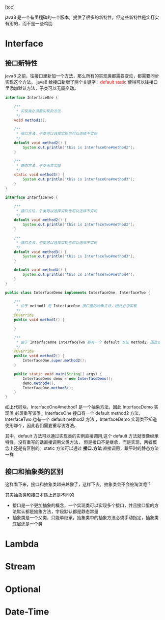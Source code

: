 [toc]

java8 是一个有里程碑的一个版本，提供了很多的新特性，但这些新特性是实打实有用的，而不是一些鸡肋

# Interface
## 接口新特性

java8 之前，往接口里新加一个方法，那么所有的实现类都需要变动，都需要同步实现这个方法。
java8 给接口新增了两个关键字：<font color=red>default</font> <font color=red>static</font>
使得可以往接口里添加默认方法，子类可以无需变动。

~~~java
interface InterfaceOne {

    /**
     * 实现类必须要实现的方法
     */
    void method1();

    /**
     * 接口方法，子类可以选择实现也可以选择不实现
     */
    default void method2() {
        System.out.println("this is InterfaceOne#method2");
    }

    /**
     * 静态方法，子类无需实现
     */
    static void method3() {
        System.out.println("this is InterfaceOne#method3");
    }
}

interface InterfaceTwo {

    /**
     * 接口方法，子类可以选择实现也可以选择不实现
     */
    default void method2() {
        System.out.println("this is InterfaceTwo#method2");
    }

    /**
     * 接口方法，子类可以选择实现也可以选择不实现
     */
    default void method3() {
        System.out.println("this is InterfaceTwo#method3");
    }

    default void method4() {
        System.out.println("this is InterfaceTwo#method4");
    }
}

public class InterfaceDemo implements InterfaceOne, InterfaceTwo {

    /**
     * 由于 method1 是 InterfaceOne 接口里的抽象方法，因此必须实现
     */
    @Override
    public void method1() {

    }

    /**
     * 由于 InterfaceOne InterfaceTwo 都有一个 default 方法 method2，因此也必须重新实现
     */
    @Override
    public void method2() {
        InterfaceOne.super.method2();
    }

    public static void main(String[] args) {
        InterfaceDemo demo = new InterfaceDemo();
        demo.method4();
        InterfaceOne.method3();
    }
}
~~~
如上代码块，InterfaceOne#method1 是一个抽象方法，因此 InterfaceDemo 实现类
必须重写该类，InterfaceOne 接口有一个 default method2 方法，InterfaceTwo 也有一个 default method2 方法
，InterfaceDemo 实现类不知道使用哪个，因此我们需要重写该方法。

其中，default 方法可以通过实现类的实例直接调用,这个 default 方法就很像继承特性，没有重写的话直接调用父类方法，
但是接口不是继承，而是实现，两者概念上还是有区别的。static 方法可以通过 **接口.方法** 直接调用，跟平时的静态方法一样

## 接口和抽象类的区别
这样看下来，接口和抽象类越来越像了，这样下去，抽象类会不会被淘汰呢？

其实抽象类和接口本质上还是不同的
+ 接口是一个更加抽象的概念，一个实现类可以实现多个接口，并且接口里的方法默认都是抽象方法，字段默认都是静态常量
+ 抽象类是一个父类，只能单继承，抽象类中的抽象方法必须手动指定，抽象类底层还是一个类

# Lambda

# Stream

# Optional

# Date-Time